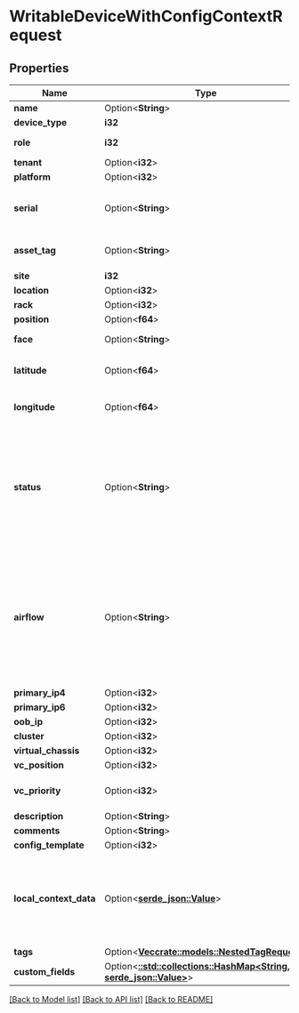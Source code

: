 # WritableDeviceWithConfigContextRequest

## Properties

Name | Type | Description | Notes
------------ | ------------- | ------------- | -------------
**name** | Option<**String**> |  | [optional]
**device_type** | **i32** |  | 
**role** | **i32** | The function this device serves | 
**tenant** | Option<**i32**> |  | [optional]
**platform** | Option<**i32**> |  | [optional]
**serial** | Option<**String**> | Chassis serial number, assigned by the manufacturer | [optional]
**asset_tag** | Option<**String**> | A unique tag used to identify this device | [optional]
**site** | **i32** |  | 
**location** | Option<**i32**> |  | [optional]
**rack** | Option<**i32**> |  | [optional]
**position** | Option<**f64**> |  | [optional]
**face** | Option<**String**> | * `front` - Front * `rear` - Rear | [optional]
**latitude** | Option<**f64**> | GPS coordinate in decimal format (xx.yyyyyy) | [optional]
**longitude** | Option<**f64**> | GPS coordinate in decimal format (xx.yyyyyy) | [optional]
**status** | Option<**String**> | * `offline` - Offline * `active` - Active * `planned` - Planned * `staged` - Staged * `failed` - Failed * `inventory` - Inventory * `decommissioning` - Decommissioning | [optional]
**airflow** | Option<**String**> | * `front-to-rear` - Front to rear * `rear-to-front` - Rear to front * `left-to-right` - Left to right * `right-to-left` - Right to left * `side-to-rear` - Side to rear * `passive` - Passive * `mixed` - Mixed | [optional]
**primary_ip4** | Option<**i32**> |  | [optional]
**primary_ip6** | Option<**i32**> |  | [optional]
**oob_ip** | Option<**i32**> |  | [optional]
**cluster** | Option<**i32**> |  | [optional]
**virtual_chassis** | Option<**i32**> |  | [optional]
**vc_position** | Option<**i32**> |  | [optional]
**vc_priority** | Option<**i32**> | Virtual chassis master election priority | [optional]
**description** | Option<**String**> |  | [optional]
**comments** | Option<**String**> |  | [optional]
**config_template** | Option<**i32**> |  | [optional]
**local_context_data** | Option<[**serde_json::Value**](.md)> | Local config context data takes precedence over source contexts in the final rendered config context | [optional]
**tags** | Option<[**Vec<crate::models::NestedTagRequest>**](NestedTagRequest.md)> |  | [optional]
**custom_fields** | Option<[**::std::collections::HashMap<String, serde_json::Value>**](serde_json::Value.md)> |  | [optional]

[[Back to Model list]](../README.md#documentation-for-models) [[Back to API list]](../README.md#documentation-for-api-endpoints) [[Back to README]](../README.md)



